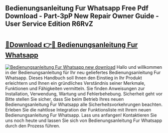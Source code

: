 ## Bedienungsanleitung Fur Whatsapp Free Pdf Download - Part-3pP New Repair Owner Guide - User Service Edition R6RvZ

# <h2><a href="http://df2lnq.blite.top/?on=Bedienungsanleitung+Fur+Whatsapp">🔗Download 👉🔴 Bedienungsanleitung Fur Whatsapp</a></h2>

[![Bedienungsanleitung Fur Whatsapp new download](https://i.imgur.com/lujVjoI.png)](http://df2lnq.blite.top/?on=Bedienungsanleitung+Fur+Whatsapp)
Hallo und willkommen in der Bedienungsanleitung für Ihr neu geliefertes Bedienungsanleitung Fur Whatsapp. Dieses Handbuch soll Ihnen den Einstieg in Ihr Produkt erleichtern und Ihnen ein gründliches Verständnis seiner Merkmale, Funktionen und Fähigkeiten vermitteln. Sie finden Anweisungen zur Installation, Verwendung, Wartung und Fehlerbehebung. Sicherheit geht vor Bitte stellen Sie sicher, dass Sie beim Betrieb Ihres neuen Bedienungsanleitung Fur Whatsapp alle Sicherheitsvorkehrungen beachten. Erleben Sie die nahtlose Integration der Funktionsliste mit Ihrem neuen Bedienungsanleitung Fur Whatsapp. Lass uns anfangen! Kontaktieren Sie uns noch heute und lassen Sie sich von Bedienungsanleitung Fur Whatsapp durch den Prozess führen.
